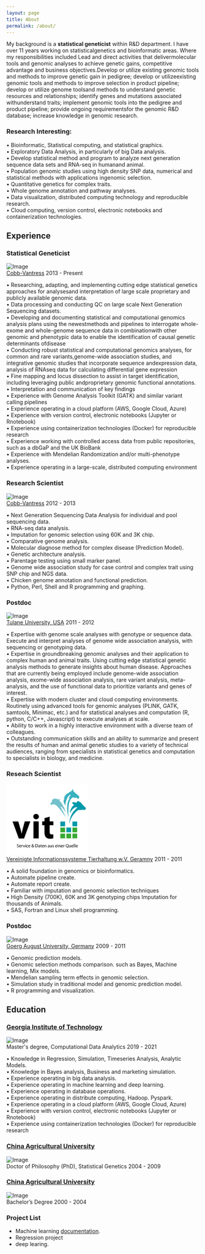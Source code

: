 ```yaml
---
layout: page
title: About
permalink: /about/
---
```


My background is a **statistical geneticist** within R&D department. I have over 11 years working on statisticalgenetics and bioinformatic areas. Where my responsibilities included Lead and direct activities that delivermolecular tools and genomic analyses to achieve genetic gains, competitive advantage and business objectives.Develop or utilize existing genomic tools and methods to improve genetic gain in pedigree; develop or utilizeexisting genomic tools and methods to improve selection in product pipeline; develop or utilize genome toolsand methods to understand genetic resources and relationships; identify genes and mutations associated withunderstand traits; implement genomic tools into the pedigree and product pipeline; provide ongoing requirementsfor the genomic R&D database; increase knowledge in genomic research.

### **Research Interesting**:

• Bioinformatic, Statistical computing, and statistical graphics.  
• Exploratory Data Analysis, in particularly of big Data analysis.  
• Develop statistical method and program to analyze next generation sequence data sets and RNA-seq in humanand animal.  
• Population genomic studies using high density SNP data, numerical and statistical methods with applications ingenomic selection.  
• Quantitative genetics for complex traits.  
• Whole genome annotation and pathway analyses.  
• Data visualization, distributed computing technology and reproducible research.  
• Cloud computing, version control, electronic notebooks and containerization technologies.  



## **Experience**

### Statistical Geneticist
![Image](https://www.cobb-vantress.com/assets/Uploads/eeea173a08/cobb-logo.png)   
[Cobb-Vantress](https://www.cobb-vantress.com/) 2013 - Present 

• Researching, adapting, and implementing cutting edge statistical genetics approaches for analysesand interpretation of large scale proprietary and publicly available genomic data.  
• Data processing and conducting QC on large scale Next Generation Sequencing datasets.  
• Developing and documenting statistical and computational genomics analysis plans using the newestmethods and pipelines to interrogate whole-exome and whole-genome sequence data in combinationwith other genomic and phenotypic data to enable the identification of causal genetic determinants ofdisease  
• Conducting robust statistical and computational genomics analyses, for common and rare variants,genome-wide association studies, and integrative genomic studies that incorporate sequence andexpression data, analysis of RNAseq data for calculating differential gene expression  
• Fine mapping and locus dissection to assist in target identification, including leveraging public andproprietary genomic functional annotations.  
• Interpretation and communication of key findings  
• Experience with Genome Analysis Toolkit (GATK) and similar variant calling pipelines  
• Experience operating in a cloud platform (AWS, Google Cloud, Azure)  
• Experience with version control, electronic notebooks (Jupyter or Rnotebook)  
• Experience using containerization technologies (Docker) for reproducible research  
• Experience working with controlled access data from public repositories, such as a dbGaP and the UK BioBank  
• Experience with Mendelian Randomization and/or multi-phenotype analyses.  
• Experience operating in a large-scale, distributed computing environment  


### Research Scientist
![Image](https://www.cobb-vantress.com/assets/Uploads/eeea173a08/cobb-logo.png)   
[Cobb-Vantress](https://www.cobb-vantress.com/) 2012 - 2013

• Next Generation Sequencing Data Analysis for individual and pool sequencing data.  
• RNA-seq data analysis.  
• Imputation for genomic selection using 60K and 3K chip.  
• Comparative genome analysis.  
• Molecular diagnose method for complex disease (Prediction Model).  
• Genetic architecture analysis.  
• Parentage testing using small marker panel.  
• Genome wide association study for case control and complex trait using SNP chip and NGS data.  
• Chicken genome annotation and functional prediction.  
• Python, Perl, Shell and R programming and graphing.  



### Postdoc
![Image](https://communications.tulane.edu/sites/g/files/rdw811/f/wordmark2color.gif)  
[Tulane University, USA](https://tulane.edu/) 2011 - 2012 

• Expertise with genome scale analyses with genotype or sequence data. Execute and interpret analyses of genome wide association analysis, with sequencing or genotyping data.  
• Expertise in groundbreaking genomic analyses and their application to complex human and animal
traits. Using cutting edge statistical genetic analysis methods to generate insights about human
disease. Approaches that are currently being employed include genome-wide association analysis,
exome-wide association analysis, rare variant analysis, meta-analysis, and the use of functional data to
prioritize variants and genes of interest.  
• Expertise with modern cluster and cloud computing environments. Routinely using advanced tools for
genomic analyses (PLINK, GATK, samtools, Minimac, etc.) and for statistical analyses and computation
(R, python, C/C++, Javascript) to execute analyses at scale.  
• Ability to work in a highly interactive environment with a diverse team of colleagues.  
• Outstanding communication skills and an ability to summarize and present the results of human and
animal genetic studies to a variety of technical audiences, ranging from specialists in statistical genetics
and computation to specialists in biology, and medicine.  


### Reseach Scientist  
![Image](vit.PNG)  
[Vereinigte Informationssysteme Tierhaltung w.V. Geramny](https://www.vit.de/) 2011 - 2011 

• A solid foundation in genomics or bioinformatics.  
• Automate pipeline create.  
• Automate report create.  
• Familiar with imputation and genomic selection techniques  
• High Density (700K), 60K and 3K genotyping chips Imputation for thousands of Animals.  
• SAS, Fortran and Linux shell programming.  

### Postdoc
![Image](https://enlight-eu.org/images/logos/Logo_Gttingen.jpg)  
[Goerg August University, Germany](https://www.uni-goettingen.de/en/1.html) 2009 - 2011    

• Genomic prediction models.  
• Genomic selection methods comparison. such as Bayes, Machine learning, Mix models.  
• Mendelian sampling term effects in genomic selection.  
• Simulation study in traditional model and genomic prediction model.  
• R programming and visualization.  



## **Education**
### [Georgia Institute of Technology](https://www.gatech.edu/)    
![Image](https://brand.gatech.edu/sites/default/files/2020-08/gt-logo-gold.png)  
Master's degree, Computational Data Analytics
2019 - 2021

• Knowledge in Regression, Simulation, Timeseries Analysis, Analytic Models.  
• Knowledge in Bayes analysis, Business and marketing simulation.  
• Experience operating in big data analysis.  
• Experience operating in machine learning and deep learning.  
• Experience operating in database operations.  
• Experience operating in distribute computing, Hadoop. Pyspark.  
• Experience operating in a cloud platform (AWS, Google Cloud, Azure)  
• Experience with version control, electronic notebooks (Jupyter or Rnotebook)  
• Experience using containerization technologies (Docker) for reproducible  research  

### [China Agricultural University](https://en.cau.edu.cn/)  
![Image](https://www.laowaicareer.com/images/company-logo/114/140)  
Doctor of Philosophy (PhD), Statistical Genetics
2004 - 2009

### [China Agricultural University](https://en.cau.edu.cn/)   
![Image](https://www.laowaicareer.com/images/company-logo/114/140)  
Bachelor’s Degree
2000 - 2004


### **Project List**

* Machine learning [documentation](https://www.laowaicareer.com/images/company-logo/114/140/).  
* Regression project  
* deep learing. 
